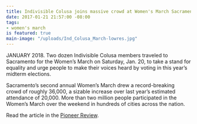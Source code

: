 ```yaml
---
title: Indivisible Colusa joins massive crowd at Women's March Sacramento 2018
date: 2017-01-21 21:57:00 -08:00
tags:
- women's march
is featured: true
main-image: "/uploads/Ind_Colusa_March-lowres.jpg"
---
```


JANUARY 2018. Two dozen Indivisible Colusa members traveled to Sacramento for the Women’s March on Saturday, Jan. 20, to take a stand for equality and urge people to make their voices heard by voting in this year’s midterm elections.

Sacramento’s second annual Women’s March drew a record-breaking crowd of roughly 36,000, a sizable increase over last year’s estimated attendance of 20,000. More than two million people participated in the Women’s March over the weekend in hundreds of cities across the nation. 

Read the article in the [Pioneer Review](http://williamspioneer.com/article/85232). 